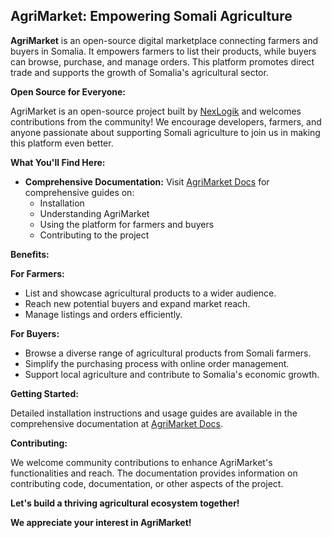## AgriMarket: Empowering Somali Agriculture

**AgriMarket** is an open-source digital marketplace connecting farmers and buyers in Somalia. It empowers farmers to list their products, while buyers can browse, purchase, and manage orders. This platform promotes direct trade and supports the growth of Somalia's agricultural sector.

**Open Source for Everyone:**

AgriMarket is an open-source project built by [NexLogik](https://nexlogik.io) and welcomes contributions from the community! We encourage developers, farmers, and anyone passionate about supporting Somali agriculture to join us in making this platform even better. 

**What You'll Find Here:**

* **Comprehensive Documentation:** Visit [AgriMarket Docs](https://agrimarketdocs.nexlogik.io) for comprehensive guides on:
    * Installation
    * Understanding AgriMarket
    * Using the platform for farmers and buyers
    * Contributing to the project

**Benefits:**

**For Farmers:**

* List and showcase agricultural products to a wider audience.
* Reach new potential buyers and expand market reach.
* Manage listings and orders efficiently.

**For Buyers:**

* Browse a diverse range of agricultural products from Somali farmers.
* Simplify the purchasing process with online order management.
* Support local agriculture and contribute to Somalia's economic growth.


**Getting Started:**

Detailed installation instructions and usage guides are available in the comprehensive documentation at [AgriMarket Docs](https://agrimarketdocs.nexlogik.io).

**Contributing:**

We welcome community contributions to enhance AgriMarket's functionalities and reach. The documentation provides information on contributing code, documentation, or other aspects of the project.

**Let's build a thriving agricultural ecosystem together!**

**We appreciate your interest in AgriMarket!**
